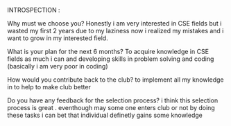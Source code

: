 INTROSPECTION :

Why must we choose you?
Honestly i am very interested in CSE fields but i wasted my first 2 years due to my laziness now i realized my mistakes and i want to grow in my interested field.

What is your plan for the next 6 months?
To acquire knowledge in CSE fields as much i can and developing skills in problem solving and coding (basically i am very poor in coding)


How would you contribute back to the club?
to implement all my knowledge in to help to make club better

Do you have any feedback for the selection process?
i think this selection process is great . eventhough may some one enters club or not by doing these tasks i can bet that individual definetly gains some knowledge
